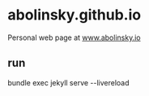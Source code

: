 # abolinsky.github.io
Personal web page at www.abolinsky.io

## run
bundle exec jekyll serve --livereload
